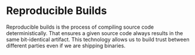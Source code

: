 # Reproducible Builds

Reproducible builds is the process of compiling source code deterministically. That ensures a given source code always results in the same bit-identical artifact. This technology allows us to build trust between different parties even if we are shipping binaries.


